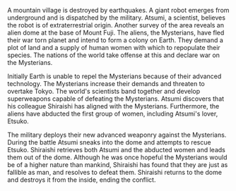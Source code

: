 <!-- The Mysterians (1957) -->

A mountain village is destroyed by earthquakes. A giant robot emerges from underground and is dispatched by the military. Atsumi, a scientist, believes the robot is of extraterrestrial origin. Another survey of the area reveals an alien dome at the base of Mount Fuji. The aliens, the Mysterians, have fled their war torn planet and intend to form a colony on Earth. They demand a plot of land and a supply of human women with which to repopulate their species. The nations of the world take offense at this and declare war on the Mysterians.

Initially Earth is unable to repel the Mysterians because of their advanced technology. The Mysterians increase their demands and threaten to overtake Tokyo. The world's scientists band together and develop superweapons capable of defeating the Mysterians. Atsumi discovers that his colleague Shiraishi has aligned with the Mysterians. Furthermore, the aliens have abducted the first group of women, including Atsumi's lover, Etsuko.

The military deploys their new advanced weaponry against the Mysterians. During the battle Atsumi sneaks into the dome and attempts to rescue Etsuko. Shiraishi retrieves both Atsumi and the abducted women and leads them out of the dome. Although he was once hopeful the Mysterians would be of a higher nature than mankind, Shiraishi has found that they are just as fallible as man, and resolves to defeat them. Shiraishi returns to the dome and destroys it from the inside, ending the conflict.